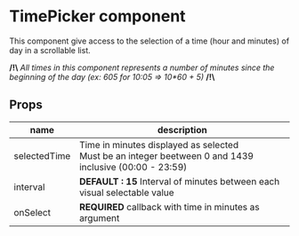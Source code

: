 # TimePicker component

This component give access to the selection of a time (hour and minutes) of day in a scrollable list.

__/!\\__ *All times in this component represents a number of minutes since the beginning of the day (ex: 605 for 10:05 => 10\*60 + 5)* __/!\\__

## Props

| name           | description                                         |
| -------------- | --------------------------------------------------- |
| selectedTime   | Time in minutes displayed as selected <br> Must be an integer beetween 0 and 1439 inclusive (00:00 - 23:59)|
| interval       | __DEFAULT : 15__ Interval of minutes between each visual selectable value |
| onSelect       | __REQUIRED__ callback with time in minutes as argument|
